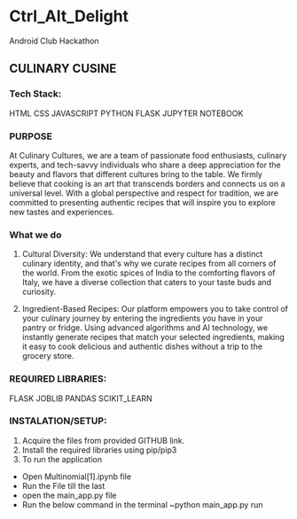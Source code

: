 # Ctrl_Alt_Delight
Android Club Hackathon

## CULINARY CUSINE

### Tech Stack: 
HTML CSS JAVASCRIPT PYTHON FLASK JUPYTER NOTEBOOK

### PURPOSE
At Culinary Cultures, we are a team of passionate food enthusiasts, culinary experts, and tech-savvy individuals who share a deep appreciation for the beauty and flavors that different cultures bring to the table. We firmly believe that cooking is an art that transcends borders and connects us on a universal level. With a global perspective and respect for tradition, we are committed to presenting authentic recipes that will inspire you to explore new tastes and experiences.

### What we do
1.	Cultural Diversity: We understand that every culture has a distinct culinary identity, and that's why we curate recipes from all corners of the world. From the exotic spices of India to the comforting flavors of Italy, we have a diverse collection that caters to your taste buds and curiosity.

2.	Ingredient-Based Recipes: Our platform empowers you to take control of your culinary journey by entering the ingredients you have in your pantry or fridge. Using advanced algorithms and AI technology, we instantly generate recipes that match your selected ingredients, making it easy to cook delicious and authentic dishes without a trip to the grocery store.

### REQUIRED LIBRARIES:
FLASK JOBLIB PANDAS SCIKIT_LEARN 

### INSTALATION/SETUP:
1.	Acquire the files from provided GITHUB link.
2.	Install the required libraries using pip/pip3
3.	To run the application
  * Open Multinomial[1].ipynb file
  * Run the File till the last
  * open the main_app.py file
  * Run the below command in the terminal
     ~python main_app.py run
